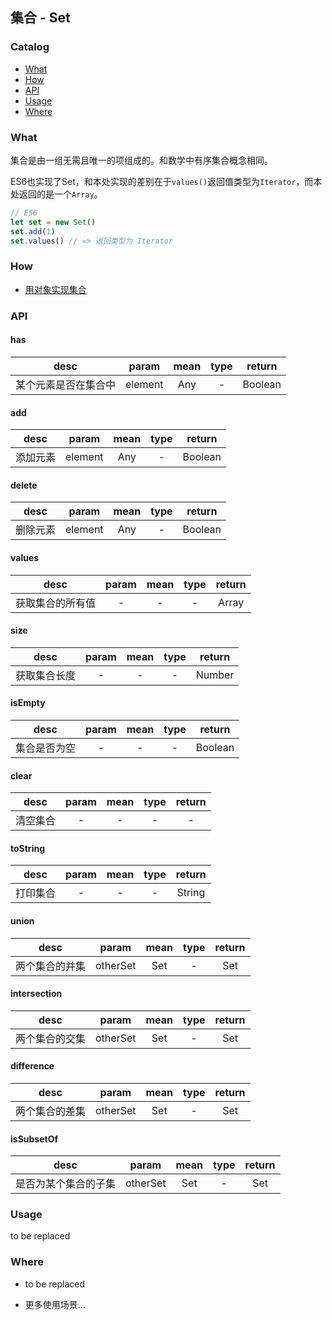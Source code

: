## 集合 - Set

### Catalog

- [What](#what)
- [How](#how)
- [API](#api)
- [Usage](#usage)
- [Where](#where)

### What

集合是由一组无需且唯一的项组成的。和数学中有序集合概念相同。

ES6也实现了Set，和本处实现的差别在于`values()`返回值类型为`Iterator`，而本处返回的是一个`Array`。
```js
// ES6
let set = new Set()
set.add(1)
set.values() // => 返回类型为 Iterator
```

### How

- [用对象实现集合](./set.js)

### API

#### has

| desc | param | mean | type | return |
| :---: | :---: | :--: | :--: | :--: |
| 某个元素是否在集合中 | element | Any | - | Boolean |

#### add

| desc | param | mean | type | return |
| :---: | :---: | :--: | :--: | :--: |
| 添加元素 | element | Any | - | Boolean |

#### delete

| desc | param | mean | type | return |
| :---: | :---: | :--: | :--: | :--: |
| 删除元素 | element | Any | - | Boolean |

#### values

| desc | param | mean | type | return |
| :---: | :---: | :--: | :--: | :--: |
| 获取集合的所有值 | - | - | - | Array<Any> |

#### size

| desc | param | mean | type | return |
| :---: | :---: | :--: | :--: | :--: |
| 获取集合长度 | - | - | - | Number |

#### isEmpty

| desc | param | mean | type | return |
| :---: | :---: | :--: | :--: | :--: |
| 集合是否为空 | - | - | - | Boolean |

#### clear

| desc | param | mean | type | return |
| :---: | :---: | :--: | :--: | :--: |
| 清空集合 | - | - | - | - |

#### toString

| desc | param | mean | type | return |
| :---: | :---: | :--: | :--: | :--: |
| 打印集合 | - | - | - | String |

#### union

| desc | param | mean | type | return |
| :---: | :---: | :--: | :--: | :--: |
| 两个集合的并集 | otherSet | Set | - | Set |

#### intersection

| desc | param | mean | type | return |
| :---: | :---: | :--: | :--: | :--: |
| 两个集合的交集 | otherSet | Set | - | Set |

#### difference

| desc | param | mean | type | return |
| :---: | :---: | :--: | :--: | :--: |
| 两个集合的差集 | otherSet | Set | - | Set |

#### isSubsetOf

| desc | param | mean | type | return |
| :---: | :---: | :--: | :--: | :--: |
| 是否为某个集合的子集 | otherSet | Set | - | Set |


### Usage

to be replaced

### Where

- to be replaced

- 更多使用场景...

